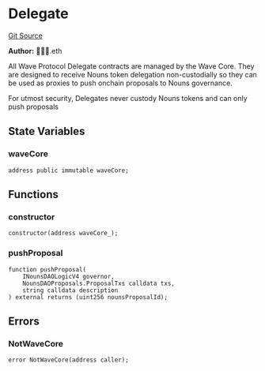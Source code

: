 # Delegate
[Git Source](https://github.com/robriks/nouns-wave-protocol/blob/8e36481686ac36e51e7081db34b4cbe80e8add3b/src/Delegate.sol)

**Author:**
📯📯📯.eth

All Wave Protocol Delegate contracts are managed by the Wave Core. They are designed to receive
Nouns token delegation non-custodially so they can be used as proxies to push onchain proposals to Nouns governance.

For utmost security, Delegates never custody Nouns tokens and can only push proposals


## State Variables
### waveCore

```solidity
address public immutable waveCore;
```


## Functions
### constructor


```solidity
constructor(address waveCore_);
```

### pushProposal


```solidity
function pushProposal(
    INounsDAOLogicV4 governor,
    NounsDAOProposals.ProposalTxs calldata txs,
    string calldata description
) external returns (uint256 nounsProposalId);
```

## Errors
### NotWaveCore

```solidity
error NotWaveCore(address caller);
```


